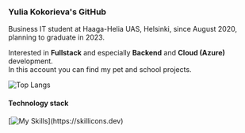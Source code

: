 
### Yulia Kokorieva's GitHub
Business IT student at Haaga-Helia UAS, Helsinki, since August 2020,  planning to graduate in 2023.

Interested in **Fullstack** and especially **Backend** and **Cloud (Azure)** development.  
In this account you can find my pet and school projects.

![Top Langs](https://github-readme-stats.vercel.app/api/top-langs/?username=YuliaKokorieva&layout=compact)

#### Technology stack 
[![My Skills](https://skillicons.dev/icons?i=js,nodejs,azure,java,spring,react,redux,html,css,git,mysql,mongodb,)](https://skillicons.dev)

